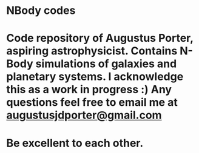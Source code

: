 # NBody codes

# Code repository of Augustus Porter, aspiring astrophysicist. Contains N-Body simulations of galaxies and planetary systems. I acknowledge this as a work in progress :) Any questions feel free to email me at augustusjdporter@gmail.com

# Be excellent to each other.